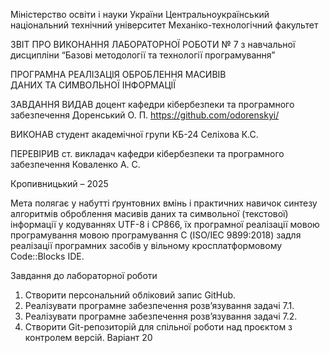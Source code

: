 ﻿Міністерство освіти і науки України
Центральноукраїнський національний технічний університет
Механіко-технологічний факультет


ЗВІТ
ПРО ВИКОНАННЯ ЛАБОРАТОРНОЇ РОБОТИ № 7
з навчальної дисципліни
“Базові методології та технології програмування”

ПРОГРАМНА РЕАЛІЗАЦІЯ ОБРОБЛЕННЯ МАСИВІВ ДАНИХ ТА СИМВОЛЬНОЇ ІНФОРМАЦІЇ

ЗАВДАННЯ ВИДАВ
доцент кафедри кібербезпеки та програмного забезпечення
Доренський О. П.
https://github.com/odorenskyi/

ВИКОНАВ
студент академічної групи КБ-24
Селіхова К.С.

ПЕРЕВІРИВ
ст. викладач кафедри кібербезпеки
та програмного забезпечення
Коваленко А. С.


Кропивницький – 2025

Мета полягає у набутті ґрунтовних вмінь і практичних навичок синтезу алгоритмів оброблення масивів даних та символьної (текстової) інформації у кодуваннях UTF-8 і CP866, їх програмної реалізації мовою програмування мовою програмування С (ISO/IEC 9899:2018) задля реалізації програмних засобів у вільному кросплатформовому Code::Blocks IDE.

Завдання до лабораторної роботи
1. Створити персональний обліковий запис GitHub. 
2. Реалізувати програмне забезпечення розв’язування задачі 7.1. 
3. Реалізувати програмне забезпечення розв’язування задачі 7.2. 
4. Створити Git-репозиторій для спільної роботи над проєктом з контролем версій.
Варіант 20

